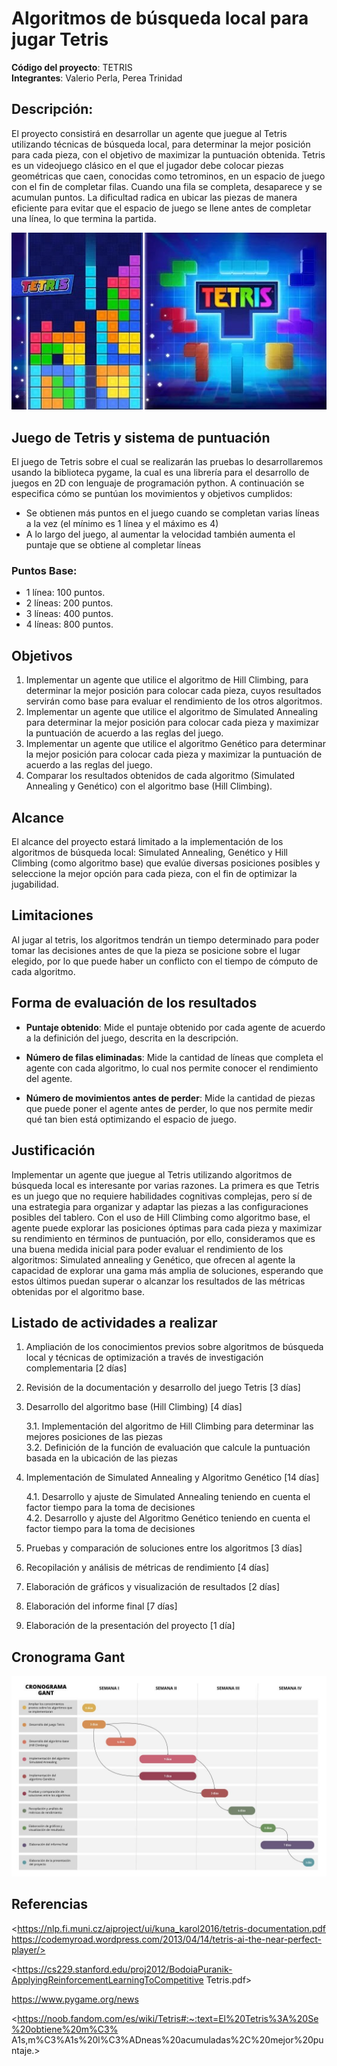 # Algoritmos de búsqueda local para jugar Tetris

**Código del proyecto**: TETRIS  
**Integrantes**: Valerio Perla, Perea Trinidad

## Descripción:

El proyecto consistirá en desarrollar un agente que juegue al Tetris utilizando técnicas de búsqueda local, para determinar la mejor posición para cada pieza, con el objetivo de maximizar la puntuación obtenida. Tetris es un videojuego clásico en el que el jugador debe colocar piezas geométricas que caen, conocidas como tetrominos, en un espacio de juego con el fin de completar filas. Cuando una fila se completa, desaparece y se acumulan puntos. La dificultad radica en ubicar las piezas de manera eficiente para evitar que el espacio de juego se llene antes de completar una línea, lo que termina la partida.

![Tetris Image](images/tetris.jpg)

## Juego de Tetris y sistema de puntuación

El juego de Tetris sobre el cual se realizarán las pruebas lo desarrollaremos usando la biblioteca pygame, la cual es una librería para el desarrollo de juegos en 2D con lenguaje de programación python. A continuación se especifica cómo se puntúan los movimientos y objetivos cumplidos:

- Se obtienen más puntos en el juego cuando se completan varias líneas a la vez (el mínimo es 1 línea y el máximo es 4)
- A lo largo del juego, al aumentar la velocidad también aumenta el puntaje que se obtiene al completar líneas

### Puntos Base:
- 1 línea: 100 puntos.
- 2 líneas: 200 puntos.
- 3 líneas: 400 puntos.
- 4 líneas: 800 puntos.

## Objetivos

1. Implementar un agente que utilice el algoritmo de Hill Climbing, para determinar la mejor posición para colocar cada pieza, cuyos resultados servirán como base para evaluar el rendimiento de los otros algoritmos.
2. Implementar un agente que utilice el algoritmo de Simulated Annealing para determinar la mejor posición para colocar cada pieza y maximizar la puntuación de acuerdo a las reglas del juego.
3. Implementar un agente que utilice el algoritmo Genético para determinar la mejor posición para colocar cada pieza y maximizar la puntuación de acuerdo a las reglas del juego.
4. Comparar los resultados obtenidos de cada algoritmo (Simulated Annealing y Genético) con el algoritmo base (Hill Climbing).

## Alcance

El alcance del proyecto estará limitado a la implementación de los algoritmos de búsqueda local: Simulated Annealing, Genético y Hill Climbing (como algoritmo base) que evalúe diversas posiciones posibles y seleccione la mejor opción para cada pieza, con el fin de optimizar la jugabilidad.

## Limitaciones

Al jugar al tetris, los algoritmos tendrán un tiempo determinado para poder tomar las decisiones antes de que la pieza se posicione sobre el lugar elegido, por lo que puede haber un conflicto con el tiempo de cómputo de cada algoritmo.

## Forma de evaluación de los resultados

- **Puntaje obtenido**: Mide el puntaje obtenido por cada agente de acuerdo a la definición del juego, descrita en la descripción.

- **Número de filas eliminadas**: Mide la cantidad de líneas que completa el agente con cada algoritmo, lo cual nos permite conocer el rendimiento del agente.

- **Número de movimientos antes de perder**: Mide la cantidad de piezas que puede poner el agente antes de perder, lo que nos permite medir qué tan bien está optimizando el espacio de juego.

## Justificación

Implementar un agente que juegue al Tetris utilizando algoritmos de búsqueda local es interesante por varias razones. La primera es que Tetris es un juego que no requiere habilidades cognitivas complejas, pero sí de una estrategia para organizar y adaptar las piezas a las configuraciones posibles del tablero. Con el uso de Hill Climbing como algoritmo base, el agente puede explorar las posiciones óptimas para cada pieza y maximizar su rendimiento en términos de puntuación, por ello, consideramos que es una buena medida inicial para poder evaluar el rendimiento de los algoritmos: Simulated annealing y Genético, que ofrecen al agente la capacidad de explorar una gama más amplia de soluciones, esperando que estos últimos puedan superar o alcanzar los resultados de las métricas obtenidas por el algoritmo base.

## Listado de actividades a realizar

1. Ampliación de los conocimientos previos sobre algoritmos de búsqueda local y técnicas de optimización a través de investigación complementaria [2 días]
2. Revisión de la documentación y desarrollo del juego Tetris [3 días]
3. Desarrollo del algoritmo base (Hill Climbing) [4 días]

    3.1. Implementación del algoritmo de Hill Climbing para determinar las mejores posiciones de las piezas  
    3.2. Definición de la función de evaluación que calcule la puntuación basada en la ubicación de las piezas

4. Implementación de Simulated Annealing y Algoritmo Genético [14 días]

    4.1. Desarrollo y ajuste de Simulated Annealing teniendo en cuenta el factor tiempo para la toma de decisiones  
    4.2. Desarrollo y ajuste del Algoritmo Genético teniendo en cuenta el factor tiempo para la toma de decisiones

5. Pruebas y comparación de soluciones entre los algoritmos [3 días]
6. Recopilación y análisis de métricas de rendimiento [4 días]
7. Elaboración de gráficos y visualización de resultados [2 días]
8. Elaboración del informe final [7 días]
9. Elaboración de la presentación del proyecto [1 día]

## Cronograma Gant

![Cronograma Gant Image](images/cronograma.jpg)

## Referencias 

<https://nlp.fi.muni.cz/aiproject/ui/kuna_karol2016/tetris-documentation.pdf https://codemyroad.wordpress.com/2013/04/14/tetris-ai-the-near-perfect-player/>

<https://cs229.stanford.edu/proj2012/BodoiaPuranik-ApplyingReinforcementLearningToCompetitive Tetris.pdf>

<https://www.pygame.org/news>

<https://noob.fandom.com/es/wiki/Tetris#:~:text=El%20Tetris%3A%20Se%20obtiene%20m%C3% A1s,m%C3%A1s%20l%C3%ADneas%20acumuladas%2C%20mejor%20puntaje.>

